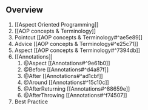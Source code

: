 ## Overview
1. [[Aspect Oriented Programming]]
2. [[AOP concepts & Terminology]]
3. Pointcut [[AOP concepts & Terminology#^ae5e89]]
4. Advice [[AOP concepts & Terminology#^e25c71]]
5. Aspect [[AOP concepts & Terminology#^7394db]]
7. [[Annotations]]
	1. @Aspect [[Annotations#^9e61b0]]
	2. @Before [[Annotations#^d4a87f]]
	3. @After [[Annotations#^ad1cbf]]
	4. @Around [[Annotations#^15c10c]]
	5. @AfterReturning [[Annotations#^88659e]]
	6. @AfterThrowing [[Annotations#^f74507]]
9. Best Practice